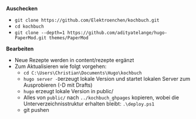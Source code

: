 **Auschecken**
* `git clone https://github.com/Elektroenchen/kochbuch.git`
* `cd kochbuch`
* `git clone --depth=1 https://github.com/adityatelange/hugo-PaperMod.git themes/PaperMod`

**Bearbeiten**
* Neue Rezepte werden in content/rezepte ergänzt
* Zum Aktualisieren wie folgt vorgehen:
  * `cd C:\Users\Christian\Documents\Hugo\kochbuch`
  * `hugo server -D`erzeugt lokale Version und startet lokalen Server zum Ausprobieren (-D mit Drafts)
  * `hugo` erzeugt lokale Version in public/
  * Alles von `public/` nach `../kochbuch_ghpages` kopieren, wobei die Unterverzeichnisstruktur erhalten bleibt: `.\deploy.ps1`
  * git pushen
